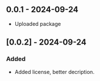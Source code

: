 ## 0.0.1 - 2024-09-24

* Uploaded package

## [0.0.2] - 2024-09-24
### Added
- Added license, better decription.